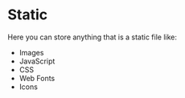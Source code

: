 # Static

Here you can store anything that is a static file like: 

- Images
- JavaScript
- CSS
- Web Fonts
- Icons
